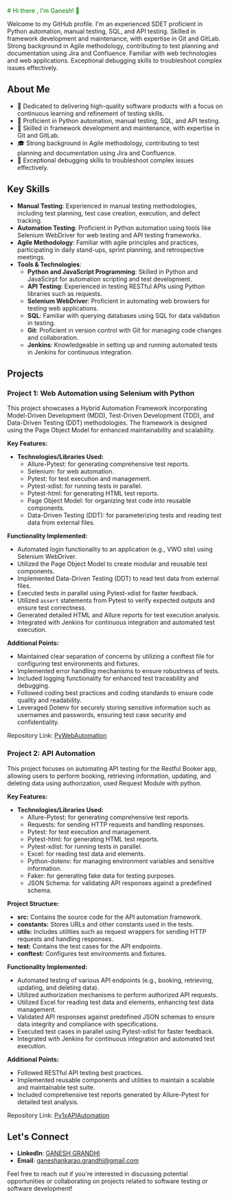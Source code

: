 <font color="green"># Hi there , I'm Ganesh! 👋</font>

Welcome to my GitHub profile. I'm an experienced SDET proficient in Python automation, manual testing, SQL, and API testing. Skilled in framework development and maintenance, with expertise in Git and GitLab. Strong background in Agile methodology, contributing to test planning and documentation using Jira and Confluence. Familiar with web technologies and web applications. Exceptional debugging skills to troubleshoot complex issues effectively.

## About Me

- 🔭 Dedicated to delivering high-quality software products with a focus on continuous learning and refinement of testing skills.
- 🌱 Proficient in Python automation, manual testing, SQL, and API testing.
- 💼 Skilled in framework development and maintenance, with expertise in Git and GitLab.
- 🎓 Strong background in Agile methodology, contributing to test planning and documentation using Jira and Confluence.
- 💬 Exceptional debugging skills to troubleshoot complex issues effectively.

## Key Skills

- **Manual Testing**: Experienced in manual testing methodologies, including test planning, test case creation, execution, and defect tracking.
- **Automation Testing**: Proficient in Python automation using tools like Selenium WebDriver for web testing and API testing frameworks.
- **Agile Methodology**: Familiar with agile principles and practices, participating in daily stand-ups, sprint planning, and retrospective meetings.
- **Tools & Technologies**:
  - **Python and JavaScript Programming**: Skilled in Python and JavaScirpt for automation scripting and test development.
  - **API Testing**: Experienced in testing RESTful APIs using Python libraries such as requests.
  - **Selenium WebDriver**: Proficient in automating web browsers for testing web applications.
  - **SQL**: Familiar with querying databases using SQL for data validation in testing.
  - **Git**: Proficient in version control with Git for managing code changes and collaboration.
  - **Jenkins**: Knowledgeable in setting up and running automated tests in Jenkins for continuous integration.

## Projects

### Project 1: Web Automation using Selenium with Python
  
  This project showcases a Hybrid Automation Framework incorporating Model-Driven Development (MDD), Test-Driven Development (TDD), and Data-Driven Testing (DDT) methodologies. The framework is designed using the Page Object Model for enhanced maintainability and scalability.

  **Key Features:**
  - **Technologies/Libraries Used:**
    - Allure-Pytest: for generating comprehensive test reports.
    - Selenium: for web automation.
    - Pytest: for test execution and management.
    - Pytest-xdist: for running tests in parallel.
    - Pytest-html: for generating HTML test reports.
    - Page Object Model: for organizing test code into reusable components.
    - Data-Driven Testing (DDT): for parameterizing tests and reading test data from external files.
  
  **Functionality Implemented:**
  - Automated login functionality to an application (e.g., VWO site) using Selenium WebDriver.
  - Utilized the Page Object Model to create modular and reusable test components.
  - Implemented Data-Driven Testing (DDT) to read test data from external files.
  - Executed tests in parallel using Pytest-xdist for faster feedback.
  - Utilized `assert` statements from Pytest to verify expected outputs and ensure test correctness.
  - Generated detailed HTML and Allure reports for test execution analysis.
  - Integrated with Jenkins for continuous integration and automated test execution.

  **Additional Points:**
  - Maintained clear separation of concerns by utilizing a conftest file for configuring test environments and fixtures.
  - Implemented error handling mechanisms to ensure robustness of tests.
  - Included logging functionality for enhanced test traceability and debugging.
  - Followed coding best practices and coding standards to ensure code quality and readability.
  - Leveraged Dotenv for securely storing sensitive information such as usernames and passwords, ensuring test case security and confidentiality.


  Repository Link: [PyWebAutomation](https://github.com/Ganesh-447/PyWebAutomation.git)

### Project 2: API Automation

This project focuses on automating API testing for the Restful Booker app, allowing users to perform booking, retrieving information, updating, and deleting data using authorization, used Request Module with python.

**Key Features:**
- **Technologies/Libraries Used:**
  - Allure-Pytest: for generating comprehensive test reports.
  - Requests: for sending HTTP requests and handling responses.
  - Pytest: for test execution and management.
  - Pytest-html: for generating HTML test reports.
  - Pytest-xdist: for running tests in parallel.
  - Excel: for reading test data and elements.
  - Python-dotenv: for managing environment variables and sensitive information.
  - Faker: for generating fake data for testing purposes.
  - JSON Schema: for validating API responses against a predefined schema.

**Project Structure:**
- **src:** Contains the source code for the API automation framework.
- **constants:** Stores URLs and other constants used in the tests.
- **utils:** Includes utilities such as request wrappers for sending HTTP requests and handling responses.
- **test:** Contains the test cases for the API endpoints.
- **conftest:** Configures test environments and fixtures.

**Functionality Implemented:**
- Automated testing of various API endpoints (e.g., booking, retrieving, updating, and deleting data).
- Utilized authorization mechanisms to perform authorized API requests.
- Utilized Excel for reading test data and elements, enhancing test data management.
- Validated API responses against predefined JSON schemas to ensure data integrity and compliance with specifications.
- Executed test cases in parallel using Pytest-xdist for faster feedback.
- Integrated with Jenkins for continuous integration and automated test execution.

**Additional Points:**
- Followed RESTful API testing best practices.
- Implemented reusable components and utilities to maintain a scalable and maintainable test suite.
- Included comprehensive test reports generated by Allure-Pytest for detailed test analysis.

Repository Link: [Py1xAPIAutomation](https://github.com/Ganesh-447/Py1xAPIAutomation.git)


## Let's Connect

- **LinkedIn**: [GANESH GRANDHI ](https://www.linkedin.com/in/ganesh-grandhi/)
- **Email**: [ganeshankarao.grandhi@gmail.com](ganeshankarao.grandhi@gmail.com)

Feel free to reach out if you're interested in discussing potential opportunities or collaborating on projects related to software testing or software development!
